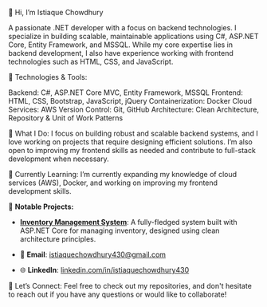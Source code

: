 
👋 Hi, I’m Istiaque Chowdhury

A passionate .NET developer with a focus on backend technologies. I specialize in building scalable, maintainable applications using C#, ASP.NET Core, Entity Framework, and MSSQL. While my core expertise lies in backend development, I also have experience working with frontend technologies such as HTML, CSS, and JavaScript.

🔧 Technologies & Tools:

Backend: C#, ASP.NET Core MVC, Entity Framework, MSSQL
Frontend: HTML, CSS, Bootstrap, JavaScript, jQuery
Containerization: Docker
Cloud Services: AWS 
Version Control: Git, GitHub
Architecture: Clean Architecture, Repository & Unit of Work Patterns


🚀 What I Do: I focus on building robust and scalable backend systems, and I love working on projects that require designing efficient solutions. I’m also open to improving my frontend skills as needed and contribute to full-stack development when necessary.

🌱 Currently Learning: I’m currently expanding my knowledge of cloud services (AWS), Docker, and working on improving my frontend development skills.


🌟 **Notable Projects:**
- **[Inventory Management System](https://github.com/istiaquechowdhury/DevSkillSawariInventory)**: A fully-fledged system built with ASP.NET Core for managing inventory, designed using clean architecture principles.

- 📧 **Email**: [istiaquechowdhury430@gmail.com](mailto:istiaquechowdhury430@gmail.com)
- 🌐 **LinkedIn**: [linkedin.com/in/istiaquechowdhury430](https://www.linkedin.com/in/istiaquechowdhury430/)


🔗 Let’s Connect: Feel free to check out my repositories, and don't hesitate to reach out if you have any questions or would like to collaborate!
